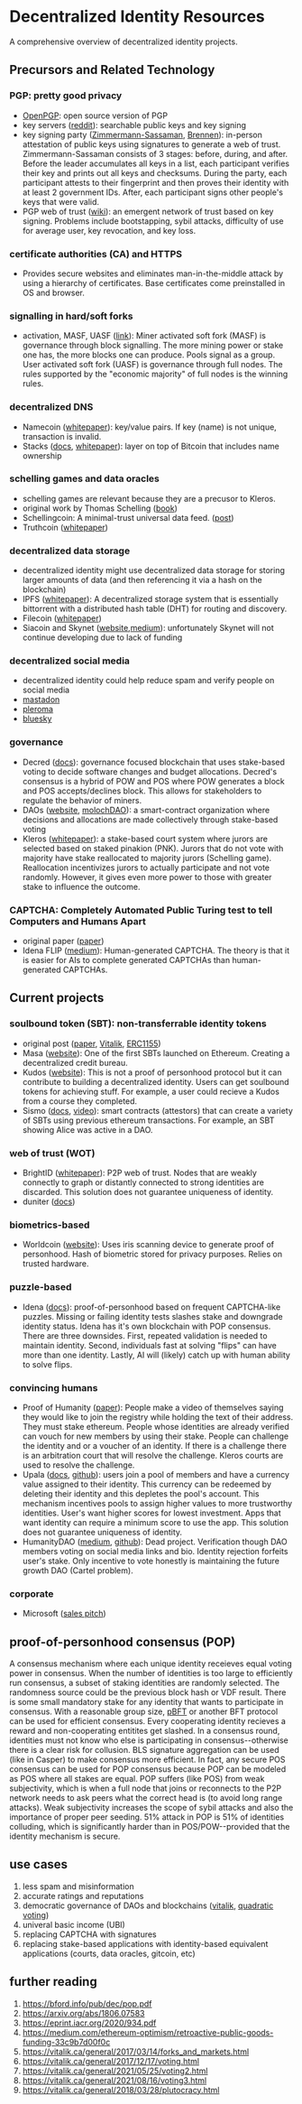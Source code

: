 # Decentralized Identity Resources
A comprehensive overview of decentralized identity projects. 

## Precursors and Related Technology

### PGP: pretty good privacy
- [OpenPGP](https://www.openpgp.org/): open source version of PGP
- key servers ([reddit](https://www.reddit.com/r/GnuPG/comments/ix2gdj/what_pgp_key_server_to_use/)): searchable public keys and key signing
- key signing party ([Zimmermann-Sassaman](https://web.archive.org/web/20061205200342/http://sion.quickie.net/keysigning.txt), [Brennen](https://www.cryptnet.net/fdp/crypto/keysigning_party/en/keysigning_party.html)): in-person attestation of public keys using signatures to generate a web of trust. Zimmermann-Sassaman consists of 3 stages: before, during, and after. Before the leader accumulates all keys in a list, each participant verifies their key and prints out all keys and checksums. During the party, each participant attests to their fingerprint and then proves their identity with at least 2 government IDs. After, each participant signs other people's keys that were valid. 
- PGP web of trust ([wiki](https://en.wikipedia.org/wiki/Web_of_trust)): an emergent network of trust based on key signing. Problems include bootstapping, sybil attacks, difficulty of use for average user, key revocation, and key loss. 

### certificate authorities (CA) and HTTPS
- Provides secure websites and eliminates man-in-the-middle attack by using a hierarchy of certificates. Base certificates come preinstalled in OS and browser. 

### signalling in hard/soft forks
- activation, MASF, UASF ([link](https://bitcoinops.org/en/topics/soft-fork-activation)): Miner activated soft fork (MASF) is governance through block signalling. The more mining power or stake one has, the more blocks one can produce. Pools signal as a group. User activated soft fork (UASF) is governance through full nodes. The rules supported by the "economic majority" of full nodes is the winning rules. 

### decentralized DNS
- Namecoin ([whitepaper](https://www.namecoin.org/resources/whitepaper)): key/value pairs. If key (name) is not unique, transaction is invalid.
- Stacks ([docs](https://docs.stacks.co/docs/build-apps/references/bns), [whitepaper](https://assets.stacks.co/stacks.pdf)): layer on top of Bitcoin that includes name ownership

### schelling games and data oracles
- schelling games are relevant because they are a precusor to Kleros.
- original work by Thomas Schelling ([book](https://www.hup.harvard.edu/catalog.php?isbn=9780674840317))
- Schellingcoin: A minimal-trust universal data feed. ([post](https://blog.ethereum.org/2014/03/28/schellingcoin-a-minimal-trust-universal-data-feed/))
- Truthcoin ([whitepaper](http://www.truthcoin.info/papers/truthcoin-whitepaper.pdf/))

### decentralized data storage
- decentralized identity might use decentralized data storage for storing larger amounts of data (and then referencing it via a hash on the blockchain)
- IPFS ([whitepaper](https://github.com/ipfs/ipfs/blob/master/papers/ipfs-cap2pfs/ipfs-p2p-file-system.pdf)): A decentralized storage system that is essentially bittorrent with a distributed hash table (DHT) for routing and discovery.  
- Filecoin ([whitepaper](https://filecoin.io/filecoin.pdf))
- Siacoin and Skynet ([website](https://siasky.net/),[medium](https://blog.sia.tech/a-deep-dive-into-skynet-a0fa037feea)): unfortunately Skynet will not continue developing due to lack of funding

### decentralized social media
- decentralized identity could help reduce spam and verify people on social media
- [mastadon](mastodon.social)
- [pleroma](https://pleroma.social/)
- [bluesky](https://blueskyweb.org/)

### governance
- Decred ([docs](https://docs.decred.org/#what-is-decred)): governance focused blockchain that uses stake-based voting to decide software changes and budget allocations. Decred's consensus is a hybrid of POW and POS where POW generates a block and POS accepts/declines block. This allows for stakeholders to regulate the behavior of miners.
- DAOs ([website](https://ethereum.org/en/dao/), [molochDAO](https://molochdao.com/)): a smart-contract organization where decisions and allocations are made collectively through stake-based voting
- Kleros ([whitepaper](https://kleros.io/whitepaper.pdf)): a stake-based court system where jurors are selected based on staked pinakion (PNK). Jurors that do not vote with majority have stake reallocated to majority jurors (Schelling game). Reallocation incentivizes jurors to actually participate and not vote randomly. However, it gives even more power to those with greater stake to influence the outcome.

### CAPTCHA: Completely Automated Public Turing test to tell Computers and Humans Apart
- original paper ([paper](https://link.springer.com/content/pdf/10.1007/3-540-39200-9_18.pdf))
- Idena FLIP ([medium](https://medium.com/idena/ai-resistant-captchas-are-they-really-possible-760ac5065bae)): Human-generated CAPTCHA. The theory is that it is easier for AIs to complete generated CAPTCHAs than human-generated CAPTCHAs.

## Current projects

### soulbound token (SBT): non-transferrable identity tokens
- original post ([paper](https://papers.ssrn.com/sol3/papers.cfm?abstract_id=4105763), [Vitalik](https://vitalik.ca/general/2022/01/26/soulbound.html), [ERC1155](https://eips.ethereum.org/EIPS/eip-1155))
- Masa ([website](https://www.masa.finance/)): One of the first SBTs launched on Ethereum. Creating a decentralized credit bureau.
- Kudos ([website](https://mintkudos.xyz/)): This is not a proof of personhood protocol but it can contribute to building a decentralized identity. Users can get soulbound tokens for achieving stuff. For example, a user could recieve a Kudos from a course they completed.
- Sismo ([docs](https://docs.sismo.io/sismo-docs/devs-technical-doc/sismo-protocol), [video](https://www.youtube.com/watch?v=6vCb6XwGSOk)): smart contracts (attestors) that can create a variety of SBTs using previous ethereum transactions. For example, an SBT showing Alice was active in a DAO.

### web of trust (WOT)
- BrightID ([whitepaper](https://www.brightid.org/whitepaper)): P2P web of trust. Nodes that are weakly connectly to graph or distantly connected to strong identities are discarded. This solution does not guarantee uniqueness of identity.
- duniter ([docs](https://duniter.org/blog/duniter-deep-dive-wot/))

### biometrics-based
- Worldcoin ([website](https://worldcoin.org)): Uses iris scanning device to generate proof of personhood. Hash of biometric stored for privacy purposes. Relies on trusted hardware.

### puzzle-based
- Idena ([docs](https://docs.idena.io/docs/wp/technology)): proof-of-personhood based on frequent CAPTCHA-like puzzles. Missing or failing identity tests slashes stake and downgrade identity status. Idena has it's own blockchain with POP consensus. There are three downsides. First, repeated validation is needed to maintain identity. Second, individuals fast at solving "flips" can have more than one identity. Lastly, AI will (likely) catch up with human ability to solve flips. 

### convincing humans
- Proof of Humanity ([paper](https://arxiv.org/ftp/arxiv/papers/2008/2008.05300.pdf)): People make a video of themselves saying they would like to join the registry while holding the text of their address. They must stake ethereum. People whose identities are already verified can vouch for new members by using their stake. People can challenge the identity and or a voucher of an identity. If there is a challenge there is an arbitration court that will resolve the challenge. Kleros courts are used to resolve the challenge.
- Upala ([docs](https://docs.upala.id/en/latest/whitepaper.html), [github](https://github.com/upala-digital-identity/upala)): users join a pool of members and have a currency value assigned to their identity. This currency can be redeemed by deleting their identity and this depletes the pool's account. This mechanism incentives pools to assign higher values to more trustworthy identities. User's want higher scores for lowest investment. Apps that want identity can require a minimum score to use the app. This solution does not guarantee uniqueness of identity.
- HumanityDAO ([medium](https://github.com/marbleprotocol/humanity), [github](https://github.com/marbleprotocol/humanity)): Dead project. Verification though DAO members voting on social media links and bio. Identity rejection forfeits user's stake. Only incentive to vote honestly is maintaining the future growth DAO (Cartel problem).

### corporate
- Microsoft ([sales pitch](https://query.prod.cms.rt.microsoft.com/cms/api/am/binary/RE2DjfY))

## proof-of-personhood consensus (POP)
A consensus mechanism where each unique identity receieves equal voting power in consensus. When the number of identities is too large to efficiently run consensus, a subset of staking identities are randomly selected. The randomness source could be the previous block hash or VDF result. There is some small mandatory stake for any identity that wants to participate in consensus. With a reasonable group size, [pBFT](https://pmg.csail.mit.edu/papers/osdi99.pdf) or another BFT protocol can be used for efficient consensus. Every cooperating identity recieves a reward and non-cooperating entitites get slashed. In a consensus round, identities must not know who else is participating in consensus--otherwise there is a clear risk for collusion. BLS signature aggregation can be used (like in Casper) to make consensus more efficient. In fact, any secure POS consensus can be used for POP consensus because POP can be modeled as POS where all stakes are equal. POP suffers (like POS) from weak subjectivity, which is when a full node that joins or reconnects to the P2P network needs to ask peers what the correct head is (to avoid long range attacks). Weak subjectivity increases the scope of sybil attacks and also the importance of proper peer seeding. 51% attack in POP is 51% of identities colluding, which is significantly harder than in POS/POW--provided that the identity mechanism is secure. 

## use cases
1. less spam and misinformation
2. accurate ratings and reputations
3. democratic governance of DAOs and blockchains ([vitalik](https://vitalik.ca/general/2017/12/17/voting.html]), [quadratic voting](https://papers.ssrn.com/sol3/papers.cfm?abstract_id=2003531))
4. univeral basic income (UBI)
5. replacing CAPTCHA with signatures
6. replacing stake-based applications with identity-based equivalent applications (courts, data oracles, gitcoin, etc)

## further reading
1. https://bford.info/pub/dec/pop.pdf
2. https://arxiv.org/abs/1806.07583
3. https://eprint.iacr.org/2020/934.pdf
4. https://medium.com/ethereum-optimism/retroactive-public-goods-funding-33c9b7d00f0c
5. https://vitalik.ca/general/2017/03/14/forks_and_markets.html
6. https://vitalik.ca/general/2017/12/17/voting.html
7. https://vitalik.ca/general/2021/05/25/voting2.html
8. https://vitalik.ca/general/2021/08/16/voting3.html
9. https://vitalik.ca/general/2018/03/28/plutocracy.html